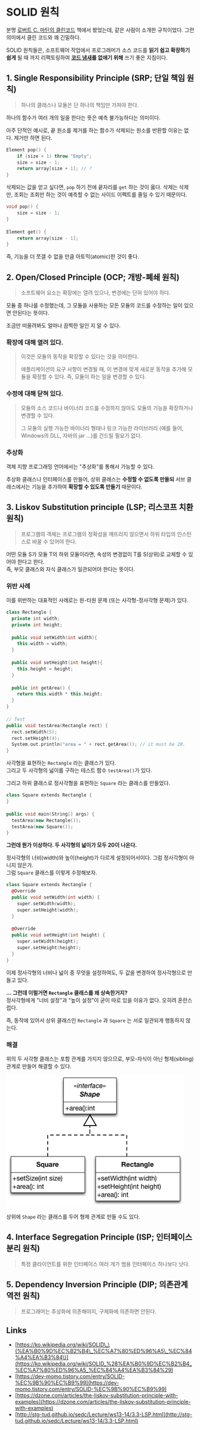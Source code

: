 # SOLID 원칙

분명 [로버트 C. 마틴의 클린코드](http://ebook.insightbook.co.kr/book/79) 책에서 봤었는데, 같은 사람이 소개한 규칙이었다. 그런 의미에서 클린 코드와 꽤 긴밀하다.

SOLID 원칙들은, 소프트웨어 작업에서 프로그래머가 소스 코드를 **읽기 쉽고 확장하기 쉽게** 될 때 까지 리팩토링하여 [**코드 냄새**](https://ko.wikipedia.org/wiki/%EC%BD%94%EB%93%9C_%EC%8A%A4%EB%A9%9C)**를 없애기 위해** 쓰기 좋은 지침이다.

## 1. Single Responsibility Principle \(SRP; 단일 책임 원칙\)

> 하나의 클래스나 모듈은 단 하나의 책임만 가져야 한다.

하나의 함수가 여러 개의 일을 한다는 뜻은 예측 불가능하다는 의미이다.

아주 단적인 예시로, 끝 원소를 제거를 하는 함수가 삭제되는 원소를 반환할 이유는 없다. 제거만 하면 된다.

```cpp
Element pop() {
    if (size < 1) throw "Empty";
    size = size - 1;
    return array[size + 1]; // ?
}
```

삭제되는 값을 얻고 싶다면, `pop` 하기 전에 끝자리를 `get` 하는 것이 옳다. 삭제는 삭제만, 조회는 조회만 하는 것이 예측할 수 없는 사이드 이펙트를 줄일 수 있기 때문이다.

```cpp
void pop() {
    size = size - 1;
}

Element get() {
    return array[size - 1];
}
```

즉, 기능을 더 쪼갤 수 없을 만큼 아토믹\(atomic\)한 것이 좋다.

## 2. Open/Closed Principle \(OCP; 개방-폐쇄 원칙\)

> 소프트웨어 요소는 확장에는 열려 있으나, 변경에는 단혀 있어야 하다.

모듈 중 하나를 수정했는데, 그 모듈을 사용하는 모든 모듈의 코드를 수정하는 일이 있으면 안된다는 뜻이다.

조금만 떠올려봐도 얼마나 끔찍한 일인 지 알 수 있다.

### **확장에 대해 열려 있다.**

> 이것은 모듈의 동작을 확장할 수 있다는 것을 의미한다. 
>
> 애플리케이션의 요구 사항이 변경될 때, 이 변경에 맞게 새로운 동작을 추가해 모듈을 확장할 수 있다. 즉, 모듈이 하는 일을 변경할 수 있다.

### **수정에 대해 닫혀 있다.**

> 모듈의 소스 코드나 바이너리 코드를 수정하지 않아도 모듈의 기능을 확장하거나 변경할 수 있다.
>
> 그 모듈의 실행 가능한 바이너리 형태나 링크 가능한 라이브러리 \(예를 들어, Windows의 DLL, 자바의 jar ...\)를 건드릴 필요가 없다.

### 추상화

객체 지향 프로그래밍 언어에서는 "추상화"를 통해서 가능할 수 있다.

추상화 클래스나 인터페이스를 만들어, 상위 클래스는 **수정할 수 없도록 만들되** 서브 클래스에서는 기능을 추가하여 **확장할 수 있도록 만들기** 때문이다.

## 3. Liskov Substitution principle \(LSP; 리스코프 치환 원칙\)

> 프로그램의 객체는 프로그램의 정확성을 깨뜨리지 않으면서 하위 타입의 인스턴스로 바꿀 수 있어야 한다.

어떤 모듈 S가 모듈 T의 하위 모듈이라면, 속성의 변경없이 T를 S\(상위\)로 교체할 수 있어야 한다고 한다.  
즉, 부모 클래스와 자식 클래스가 일관되어야 한다는 뜻이다.

### 위반 사례

이를 위반하는 대표적인 사례로는 원-타원 문제 \(또는 사각형-정사각형 문제\)가 있다.

```cpp
class Rectangle {
  private int width;
  private int height;

  public void setWidth(int width){
    this.width = width;
  }

  public void setHeight(int height){
    this.height = height;
  }

  public int getArea() {
    return this.width * this.height;
  }
}

// Test
public void testArea(Rectangle rect) {
  rect.setWidth(5);
  rect.setHeight(4);
  System.out.println("area = " + rect.getArea()); // it must be 20.
}
```

사각형을 표현하는 `Rectangle` 라는 클래스가 있다.  
그리고 두 사각형의 넓이를 구하는 테스트 함수 `testArea()`가 있다.

그리고 하위 클래스로 정사각형을 표현하는 `Square` 라는 클래스를 만들었다.

```cpp
class Square extends Rectangle {
}

public void main(String[] args) {
  testArea(new Rectangle());
  testArea(new Square());
}
```

**그런데 뭔가 이상하다. 두 사각형의 넓이가 모두 20이 나온다.**

정사각형의 너비\(width\)와 높이\(height\)가 다르게 설정되어서이다. 그럼 정사각형이 아니지 않은가.  
그럼 `Square` 클래스를 이렇게 수정해보자.

```cpp
class Square extends Rectangle {
  @Override
  public void setWidth(int width) {
    super.setWidth(width);
    super.setHeight(width);
  }
  
  @Override
  public void setHeight(int height) {
    super.setWidth(height);
    super.setHeight(height);
  }
}
```

이제 정사각형의 너비나 넓이 중 무엇을 설정하여도, 두 값을 변경하여 정사각형으로 만들고 있다.

**... 그런데 이럴거면 `Rectangle` 클래스를 왜 상속한거지?**  
정사각형에게 "너비 설정"과 "높이 설정"이 굳이 따로 있을 이유가 없다. 오히려 혼란스럽다.

즉, 동작에 있어서 상위 클래스인 `Rectangle` 과 `Square` 는 서로 일관되게 행동하지 않는다.

### 해결

위의 두 사각형 클래스는 포함 관계를 가지지 않으므로, 부모-자식이 아닌 형제\(sibling\)관계로 만들어 해결할 수 있다.

![Rectalges and Square - LSP compliant solution](../.gitbook/assets/image%20%281%29.png)

상위에 `Shape` 라는 클래스를 두어 형제 관계로 만들 수도 있다.

## 4. Interface Segregation Principle \(ISP; 인터페이스 분리 원칙\)

> 특정 클라이언트를 위한 인터페이스 여러 개가 범용 인터페이스 하나보다 낫다.

## 5. Dependency Inversion Principle \(DIP; 의존관계 역전 원칙\)

> 프로그래머는 추상화에 의존해야지, 구체화에 의존하면 안된다.

## Links

* [https://ko.wikipedia.org/wiki/SOLID\_\(%EA%B0%9D%EC%B2%B4\_%EC%A7%80%ED%96%A5\_%EC%84%A4%EA%B3%84\)](https://ko.wikipedia.org/wiki/SOLID_%28%EA%B0%9D%EC%B2%B4_%EC%A7%80%ED%96%A5_%EC%84%A4%EA%B3%84%29)
* [https://dev-momo.tistory.com/entry/SOLID-%EC%9B%90%EC%B9%99](https://dev-momo.tistory.com/entry/SOLID-%EC%9B%90%EC%B9%99)
* [https://dzone.com/articles/the-liskov-substitution-principle-with-examples](https://dzone.com/articles/the-liskov-substitution-principle-with-examples)
* [http://stg-tud.github.io/sedc/Lecture/ws13-14/3.3-LSP.html](http://stg-tud.github.io/sedc/Lecture/ws13-14/3.3-LSP.html)

